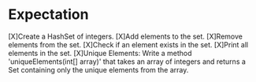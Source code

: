 # Expectation
[X]Create a HashSet of integers.
[X]Add elements to the set.
[X]Remove elements from the set.
[X]Check if an element exists in the set.
[X]Print all elements in the set.
[X]Unique Elements: Write a method 'uniqueElements(int[] array)' that takes an array of integers and returns a Set containing only the unique elements from the array.